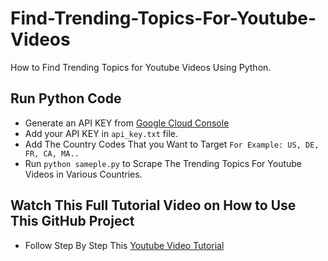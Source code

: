 # Find-Trending-Topics-For-Youtube-Videos
 How to Find Trending Topics for Youtube Videos Using Python.
 
## Run Python Code
- Generate an API KEY from [Google Cloud Console](https://console.cloud.google.com/getting-started)
- Add your API KEY in `api_key.txt` file.
- Add The Country Codes That you Want to Target `For Example: US, DE, FR, CA, MA..`
- Run `python sameple.py` to Scrape The Trending Topics For Youtube Videos in Various Countries.

## Watch This Full Tutorial Video on How to Use This GitHub Project
- Follow Step By Step This [Youtube Video Tutorial](https://www.youtube.com/c/PythonPassiveIncome)

